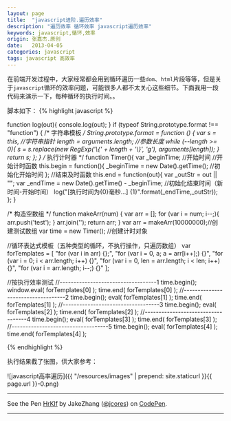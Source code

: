 ```yaml
---
layout: page
title:  "javascript进阶.遍历效率"
description: "遍历效率 循环效率 javascript遍历效率"
keywords: javascript,循环,效率
origin: 张嘉杰.原创
date:   2013-04-05
categories: javascript
tags: javascript 高效率
---
```

在前端开发过程中，大家经常都会用到循环遍历一些`dom`、`html`片段等等，但是关于`javascript`循环的效率问题，可能很多人都不太关心这些细节。下面我用一段代码来演示一下，每种循环的执行时间。。  
<!--more-->

脚本如下：
{% highlight javascript %}

function log(out){ console.log(out);  }
if (typeof String.prototype.format !== "function") {
    /* 字符串模板 */
    String.prototype.format = function () {
        var s = this, //字符串指针
            length = arguments.length; //参数长度
        while (--length >= 0){
            s = s.replace(new RegExp('\\{' + length + '\\}', 'g'), arguments[length]);
        }
        return s;
    };
}
/* 执行计时器 */
function Timer(){
    var _beginTime; //开始时间
    //开始计时函数
    this.begin = function(){
        _beginTime = new Date().getTime(); //初始化开始时间
    };
    //结束及时函数
    this.end = function(out){
        var _outStr = out || "";
        var _endTime = new Date().getTime() - _beginTime; //初始化结束时间（新时间-开始时间）
        log("[执行时间为{0}毫秒...] {1}".format(_endTime,_outStr));
    };
}

/* 构造空数组 */
function makeArr(num) {
    var arr = [];
    for (var i = num; i--;){
        arr.push('test');
    }
    arr.join('');
    return arr;
}
var arr = makeArr(10000000);//创建测试数组
var time = new Timer(); //创建计时对象

//循环表达式模板（五种类型的循环，不执行操作，只遍历数组）
var forTemplates = [
    "for (var i in arr) {};",
    "for (var i = 0, a; a = arr[i++];) {}",
    "for (var i = 0; i < arr.length; i++) {}",
    "for (var i = 0, len = arr.length; i < len; i++) {}",
    "for (var i = arr.length; i--;) {}"
];

//按执行效率测试
//-----------------------------------1
time.begin();
window.eval( forTemplates[0] );
time.end( forTemplates[0] );
//-----------------------------------2
time.begin();
eval( forTemplates[1] );
time.end( forTemplates[1] );
//-----------------------------------3
time.begin();
eval( forTemplates[2] );
time.end( forTemplates[2] );
//-----------------------------------4
time.begin();
eval( forTemplates[3] );
time.end( forTemplates[3] );
//-----------------------------------5
time.begin();
eval( forTemplates[4] );
time.end( forTemplates[4] );

{% endhighlight %}

执行结果截了张图，供大家参考： 

![javascript高率遍历]({{ "/resources/images" | prepend: site.staticurl }}{{ page.url }}-0.png)  

-----------------------

<p data-height="268" data-theme-id="8417" data-slug-hash="HrKlf" data-default-tab="result" data-user="jcores" class='codepen'>See the Pen <a href='http://codepen.io/jcores/pen/HrKlf/'>HrKlf</a> by JakeZhang (<a href='http://codepen.io/jcores'>@jcores</a>) on <a href='http://codepen.io'>CodePen</a>.</p>
<script async="true" src="http://codepen.io/assets/embed/ei.js"> </script>

-----------------------
